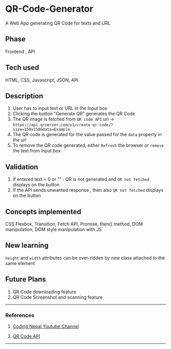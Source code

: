 # QR-Code-Generator
A Web App generating QR Code for texts and URL

## Phase
Frontend , API

## Tech used
 HTML, CSS, Javascript, JSON, API

## Description
1. User has to input text or URL in the Input box
2. Clicking the button "Generate QR" generates the QR Code
3. The QR image is fetched from `QR code API` url -> `https://api.qrserver.com/v1/create-qr-code/?size=150x150&data=Example`
4. The QR code is generated for the value passed for the `data` property in the url
5. To remove the QR code generated, either `Refresh` the browser or `remove` the text from Input box

## Validation
1. If entered text = 0 or "" : QR is not generated and `QR not fetched` displays on the button
2. If the API sends unwanted response , then also `QR not fetched` displays on the button

## Concepts implemented
 CSS Flexbox, Transition, Fetch API, Promise, then() method, DOM manipulation, DOM style manipulation with JS

## New learning
`height` and `width` attributes can be over-ridden by new class attached to the same element

## Future Plans
1. QR Code downloading feature
2. QR Code Screenshot and scanning feature

<hr />

### References

1.  [Coding Nepal Youtube Channel](https://youtu.be/pv5K28zVepE)

2.  [QR Code API](https://goqr.me/api/)

***********************************************************************************************************


